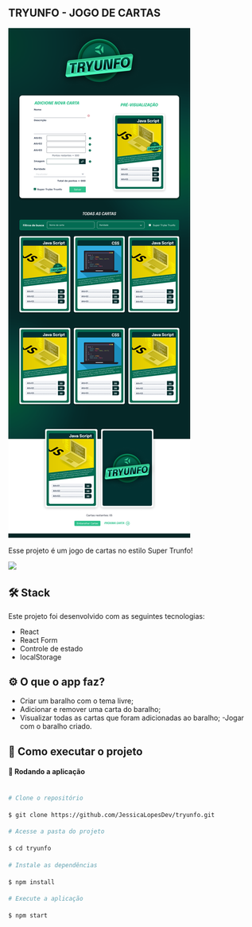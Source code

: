 ## TRYUNFO - JOGO DE CARTAS

<img src="./public/tryunfo.png"/>

Esse projeto é um jogo de cartas no estilo Super Trunfo!

<a href="https://www.figma.com/file/BZbftXbClcRkNHG4thIVS8/%5BProjeto%5D%5BFrontend%5D-Tryunfo?type=design&node-id=2-2&mode=design&t=uoT1nMv4aefjVhqw-0">
<img src="https://user-images.githubusercontent.com/71772559/178192253-4fe4757c-de57-4878-a38c-a483c25670b1.png"/>
</a>

## 🛠️ Stack

Este projeto foi desenvolvido com as seguintes tecnologias:

- React
- React Form
- Controle de estado
- localStorage

## ⚙️ O que o app faz?

- Criar um baralho com o tema livre;
- Adicionar e remover uma carta do baralho;
- Visualizar todas as cartas que foram adicionadas ao baralho;
  -Jogar com o baralho criado.

## [](https://github.com/JessicaLopesDev/tryunfo) 🚀 Como executar o projeto

#### 🧭 Rodando a aplicação

```bash

# Clone o repositório

$ git clone https://github.com/JessicaLopesDev/tryunfo.git

# Acesse a pasta do projeto

$ cd tryunfo

# Instale as dependências

$ npm install

# Execute a aplicação

$ npm start

```
